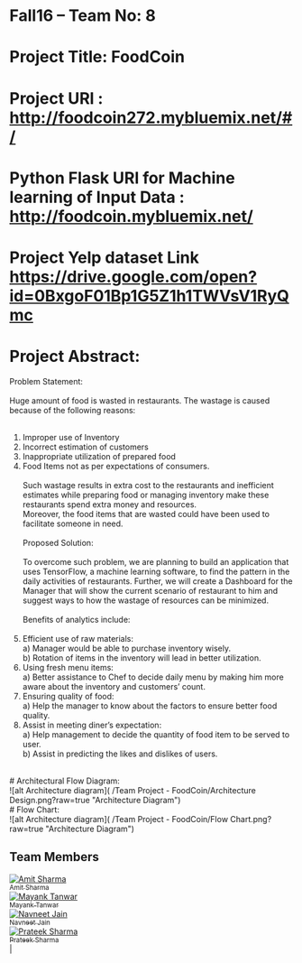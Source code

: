 # Fall16 – Team No: 8

# Project Title: FoodCoin
# Project URl : http://foodcoin272.mybluemix.net/#/ 
# Python Flask URl for Machine learning of Input Data : http://foodcoin.mybluemix.net/
# Project Yelp dataset Link https://drive.google.com/open?id=0BxgoF01Bp1G5Z1h1TWVsV1RyQmc
# Project Abstract:

Problem Statement:<br /><br />
Huge amount of food is wasted in restaurants. The wastage is caused because of the following reasons:<br /><br />
1) Improper use of Inventory<br />
2) Incorrect estimation of customers<br />
3) Inappropriate utilization of prepared food<br />
4) Food Items not as per expectations of consumers.<br /><br />
Such wastage results in extra cost to the restaurants and inefficient estimates while preparing food or managing inventory make these restaurants spend extra money and resources.<br />
Moreover, the food items that are wasted could have been used to facilitate someone in need.<br /><br />
Proposed Solution:<br /><br />
To overcome such problem, we are planning to build an application that uses TensorFlow, a machine learning software, to find the pattern in the daily activities of restaurants. Further, we will create a Dashboard for the Manager that will show the current scenario of restaurant to him and suggest ways to how the wastage of resources can be minimized.<br /><br />
Benefits of analytics include:<br /><br />
1) Efficient use of raw materials:<br />
    a) Manager would be able to purchase inventory wisely.<br />
    b) Rotation of items in the inventory will lead in better utilization.<br />
2) Using fresh menu items:<br />
    a) Better assistance to Chef to decide daily menu by making him more aware about the inventory and customers’ count.<br />
3) Ensuring quality of food:<br />
    a) Help the manager to know about the factors to ensure better food quality.<br />
4) Assist in meeting diner’s expectation:<br />
    a) Help management to decide the quantity of food item to be served to user.<br />
    b) Assist in predicting the likes and dislikes of users.<br />
<br />
# Architectural Flow Diagram:<br />
![alt Architecture diagram]( /Team Project - FoodCoin/Architecture Design.png?raw=true "Architecture Diagram")

<br />
# Flow Chart:<br />
![alt Architecture diagram]( /Team Project - FoodCoin/Flow Chart.png?raw=true "Architecture Diagram")

## Team Members

[![Amit Sharma](https://avatars.githubusercontent.com/amitwork?s=100)<br /><sub>Amit Sharma</sub>](https://github.com/amitwork)<br />  [![Mayank Tanwar](https://avatars.githubusercontent.com/mayanktanwar5?s=100)<br /><sub>Mayank Tanwar</sub>](https://github.com/mayanktanwar5)<br />[![Navneet Jain](https://avatars.githubusercontent.com/navijain90?s=100)<br /><sub>Navneet Jain</sub>](https://github.com/navijain90)<br />[![Prateek Sharma](https://avatars.githubusercontent.com/prateeksharmamay?s=100)<br /><sub>Prateek Sharma</sub>](https://github.com/prateeksharmamay)<br />|


